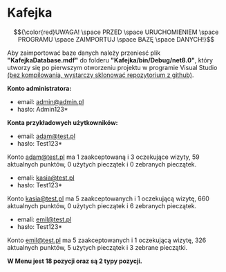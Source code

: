 # Kafejka

$${\color{red}UWAGA! \space PRZED \space URUCHOMIENIEM \space PROGRAMU \space ZAIMPORTUJ \space BAZĘ \space DANYCH!}$$


Aby zaimportować baze danych należy przeniesć plik **"KafejkaDatabase.mdf"** do folderu **"Kafejka/bin/Debug/net8.0"**, 
który utworzy się po pierwszym otworzeniu projektu w programie Visual Studio <ins>(bez kompilowania, wystarczy sklonować repozytorium z github)</ins>. 
 
**Konto administratora:**

 - email: admin@admin.pl
 - hasło: Admin123*


**Konta przykładowych użytkowników:**


 - email: adam@test.pl
 - hasło: Test123*

  Konto adam@test.pl ma 1 zaakceptowaną i 3 oczekujące wizyty, 59 aktualnych punktów, 0 użytych pieczątek i 0 zebranych pieczątek.


 - emali: kasia@test.pl
 - hasło: Test123*

  Konto kasia@test.pl ma 5 zaakceptowanych i 1 oczekującą wizytę, 660 aktualnych punktów, 0 użytych pieczątek i 6 zebranych pieczątek.


 - emali: emil@test.pl
 - hasło: Test123*

  Konto emil@test.pl ma 5 zaakceptowanych i 1 oczekującą wizytę, 326 aktualnych punktów, 5 użytych pieczątek i 3 zebrane pieczątki.



**W Menu jest 18 pozycji oraz są 2 typy pozycji.**
